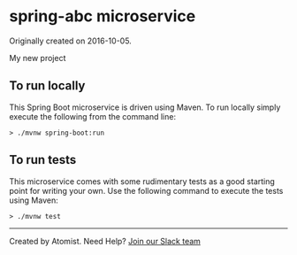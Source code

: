 
spring-abc microservice
===========================

Originally created on 2016-10-05.

My new project

To run locally
--------------

This Spring Boot microservice is driven using Maven. To run locally simply execute the following from the command line:

```shell
> ./mvnw spring-boot:run
```

To run tests
------------

This microservice comes with some rudimentary tests as a good starting point for writing your own. Use the following command to execute the tests using Maven:

```shell
> ./mvnw test
```


---
Created by Atomist. Need Help? <a href="https://join.atomist.com/">Join our Slack team</a>
